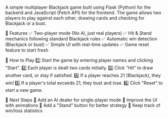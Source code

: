 A simple multiplayer Blackjack game built using Flask (Python) for the backend and JavaScript (Fetch API) for the frontend. The game allows two players to play against each other, drawing cards and checking for Blackjack or a bust.

🚀 Features
✅ Two-player mode (No AI, just real players)
✅ Hit & Stand mechanics following standard Blackjack rules
✅ Automatic win detection (Blackjack or bust)
✅ Simple UI with real-time updates
✅ Game reset feature to start fresh

📌 How to Play
1️⃣ Start the game by entering player names and clicking "Start".
2️⃣ Each player is dealt two cards initially.
3️⃣ Click "Hit" to draw another card, or stay if satisfied.
4️⃣ If a player reaches 21 (Blackjack), they win!
5️⃣ If a player's total exceeds 21, they bust and lose.
6️⃣ Click "Reset" to start a new game.

🎯 Next Steps
🔹 Add an AI dealer for single-player mode
🔹 Improve the UI with animations
🔹 Add a "Stand" button for better strategy
🔹 Keep track of win/loss statistics
